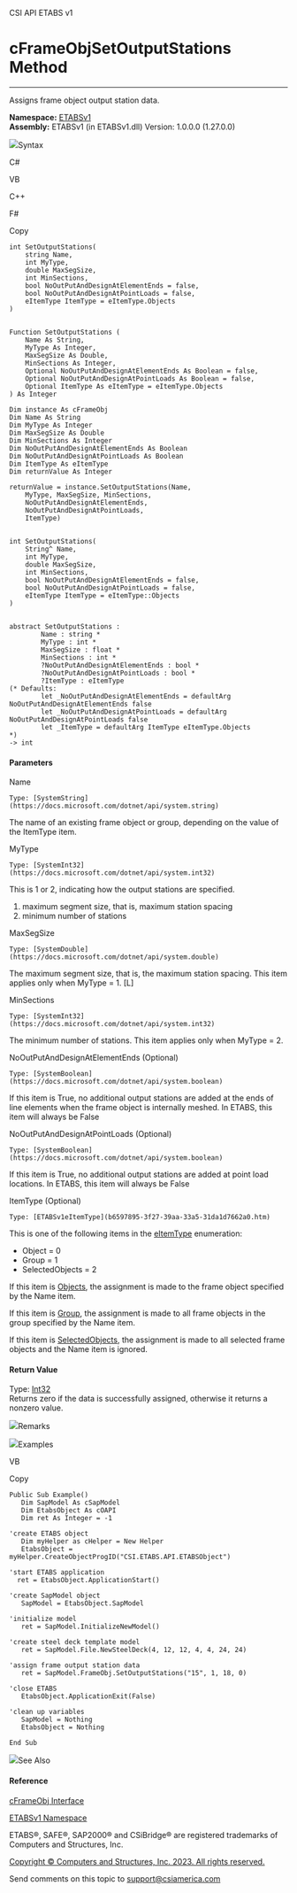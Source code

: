 ﻿

CSI API ETABS v1

# cFrameObjSetOutputStations Method  
  
---  
  
Assigns frame object output station data.

**Namespace:** [ETABSv1](2780f1b8-2033-5289-2298-1cdb2a7508d9.htm)  
**Assembly:** ETABSv1 (in ETABSv1.dll) Version: 1.0.0.0 (1.27.0.0)

![](../icons/SectionExpanded.png)Syntax

C#

VB

C++

F#

Copy

    
    
    int SetOutputStations(
    	string Name,
    	int MyType,
    	double MaxSegSize,
    	int MinSections,
    	bool NoOutPutAndDesignAtElementEnds = false,
    	bool NoOutPutAndDesignAtPointLoads = false,
    	eItemType ItemType = eItemType.Objects
    )
    
    
    Function SetOutputStations ( 
    	Name As String,
    	MyType As Integer,
    	MaxSegSize As Double,
    	MinSections As Integer,
    	Optional NoOutPutAndDesignAtElementEnds As Boolean = false,
    	Optional NoOutPutAndDesignAtPointLoads As Boolean = false,
    	Optional ItemType As eItemType = eItemType.Objects
    ) As Integer
    
    Dim instance As cFrameObj
    Dim Name As String
    Dim MyType As Integer
    Dim MaxSegSize As Double
    Dim MinSections As Integer
    Dim NoOutPutAndDesignAtElementEnds As Boolean
    Dim NoOutPutAndDesignAtPointLoads As Boolean
    Dim ItemType As eItemType
    Dim returnValue As Integer
    
    returnValue = instance.SetOutputStations(Name, 
    	MyType, MaxSegSize, MinSections, 
    	NoOutPutAndDesignAtElementEnds, 
    	NoOutPutAndDesignAtPointLoads, 
    	ItemType)
    
    
    int SetOutputStations(
    	String^ Name, 
    	int MyType, 
    	double MaxSegSize, 
    	int MinSections, 
    	bool NoOutPutAndDesignAtElementEnds = false, 
    	bool NoOutPutAndDesignAtPointLoads = false, 
    	eItemType ItemType = eItemType::Objects
    )
    
    
    abstract SetOutputStations : 
            Name : string * 
            MyType : int * 
            MaxSegSize : float * 
            MinSections : int * 
            ?NoOutPutAndDesignAtElementEnds : bool * 
            ?NoOutPutAndDesignAtPointLoads : bool * 
            ?ItemType : eItemType 
    (* Defaults:
            let _NoOutPutAndDesignAtElementEnds = defaultArg NoOutPutAndDesignAtElementEnds false
            let _NoOutPutAndDesignAtPointLoads = defaultArg NoOutPutAndDesignAtPointLoads false
            let _ItemType = defaultArg ItemType eItemType.Objects
    *)
    -> int 
    

#### Parameters

Name

    Type: [SystemString](https://docs.microsoft.com/dotnet/api/system.string)  
The name of an existing frame object or group, depending on the value of the
ItemType item.

MyType

    Type: [SystemInt32](https://docs.microsoft.com/dotnet/api/system.int32)  
This is 1 or 2, indicating how the output stations are specified.

  1. maximum segment size, that is, maximum station spacing
  2. minimum number of stations

MaxSegSize

    Type: [SystemDouble](https://docs.microsoft.com/dotnet/api/system.double)  
The maximum segment size, that is, the maximum station spacing. This item
applies only when MyType = 1. [L]

MinSections

    Type: [SystemInt32](https://docs.microsoft.com/dotnet/api/system.int32)  
The minimum number of stations. This item applies only when MyType = 2.

NoOutPutAndDesignAtElementEnds (Optional)

    Type: [SystemBoolean](https://docs.microsoft.com/dotnet/api/system.boolean)  
If this item is True, no additional output stations are added at the ends of
line elements when the frame object is internally meshed. In ETABS, this item
will always be False

NoOutPutAndDesignAtPointLoads (Optional)

    Type: [SystemBoolean](https://docs.microsoft.com/dotnet/api/system.boolean)  
If this item is True, no additional output stations are added at point load
locations. In ETABS, this item will always be False

ItemType (Optional)

    Type: [ETABSv1eItemType](b6597895-3f27-39aa-33a5-31da1d7662a0.htm)  
This is one of the following items in the
[eItemType](b6597895-3f27-39aa-33a5-31da1d7662a0.htm) enumeration:

  * Object = 0
  * Group = 1
  * SelectedObjects = 2

If this item is [Objects](b6597895-3f27-39aa-33a5-31da1d7662a0.htm), the
assignment is made to the frame object specified by the Name item.

If this item is [Group](b6597895-3f27-39aa-33a5-31da1d7662a0.htm), the
assignment is made to all frame objects in the group specified by the Name
item.

If this item is [SelectedObjects](b6597895-3f27-39aa-33a5-31da1d7662a0.htm),
the assignment is made to all selected frame objects and the Name item is
ignored.

#### Return Value

Type: [Int32](https://docs.microsoft.com/dotnet/api/system.int32)  
Returns zero if the data is successfully assigned, otherwise it returns a
nonzero value.

![](../icons/SectionExpanded.png)Remarks

![](../icons/SectionExpanded.png)Examples

VB

Copy

    
    
    Public Sub Example()
       Dim SapModel As cSapModel
       Dim EtabsObject As cOAPI
       Dim ret As Integer = -1
    
    'create ETABS object
       Dim myHelper as cHelper = New Helper
       EtabsObject = myHelper.CreateObjectProgID("CSI.ETABS.API.ETABSObject")
    
    'start ETABS application
      ret = EtabsObject.ApplicationStart()
    
    'create SapModel object
       SapModel = EtabsObject.SapModel
    
    'initialize model
       ret = SapModel.InitializeNewModel()
    
    'create steel deck template model
       ret = SapModel.File.NewSteelDeck(4, 12, 12, 4, 4, 24, 24)
    
    'assign frame output station data
       ret = SapModel.FrameObj.SetOutputStations("15", 1, 18, 0)
    
    'close ETABS
       EtabsObject.ApplicationExit(False)
    
    'clean up variables
       SapModel = Nothing
       EtabsObject = Nothing
    
    End Sub

![](../icons/SectionExpanded.png)See Also

#### Reference

[cFrameObj Interface](d5342667-2977-9fdc-9769-e4e2becc0803.htm)

[ETABSv1 Namespace](2780f1b8-2033-5289-2298-1cdb2a7508d9.htm)

ETABS®, SAFE®, SAP2000® and CSiBridge® are registered trademarks of Computers
and Structures, Inc.  

[Copyright © Computers and Structures, Inc. 2023. All rights
reserved.](http://www.csiamerica.com)

Send comments on this topic to
[support@csiamerica.com](mailto:support%40csiamerica.com?Subject=CSI%20API%20ETABS%20v1)

